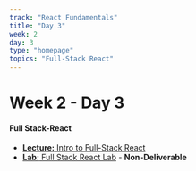 ```yaml
---
track: "React Fundamentals"
title: "Day 3"
week: 2
day: 3
type: "homepage"
topics: "Full-Stack React"
---
```



# Week 2 - Day 3

#### Full Stack-React
- [**Lecture:** Intro to Full-Stack React](/react-fundamentals/week-2/day-3/lecture-materials/full-stack-react/)
- [**Lab:** Full Stack React Lab](/react-fundamentals/week-2/day-3/labs/full-stack-react-lab/) - **Non-Deliverable**


